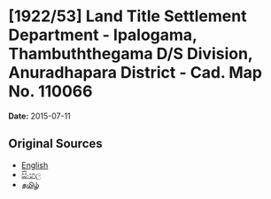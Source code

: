 # [1922/53] Land Title Settlement Department - Ipalogama, Thambuththegama D/S Division, Anuradhapara District - Cad. Map No. 110066

**Date:** 2015-07-11

## Original Sources

- [English](https://documents.gov.lk/view/extra-gazettes/2015/7/1922-53_E.pdf)
- [සිංහල](https://documents.gov.lk/view/extra-gazettes/2015/7/1922-53_S.pdf)
- [தமிழ்](https://documents.gov.lk/view/extra-gazettes/2015/7/1922-53_T.pdf)
